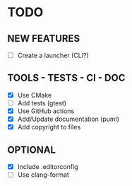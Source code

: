 # TODO

## NEW FEATURES

- [ ] Create a launcher (CLI?)

## TOOLS - TESTS - CI - DOC

- [X] Use CMake
- [ ] Add tests (gtest)
- [X] Use GitHub actions
- [X] Add/Update documentation (puml)
- [X] Add copyright to files

## OPTIONAL

- [X] Include .editorconfig
- [ ] Use clang-format
